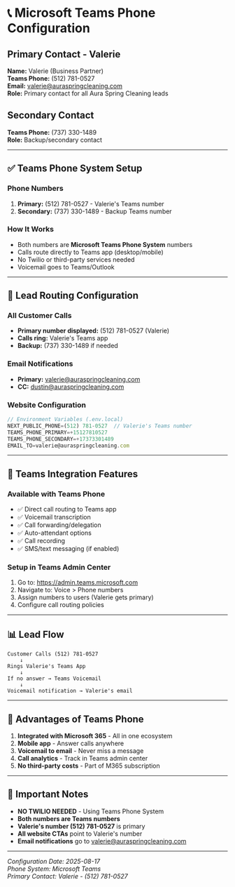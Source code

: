 # 📞 Microsoft Teams Phone Configuration

## Primary Contact - Valerie
**Name:** Valerie (Business Partner)  
**Teams Phone:** (512) 781-0527  
**Email:** valerie@auraspringcleaning.com  
**Role:** Primary contact for all Aura Spring Cleaning leads

## Secondary Contact
**Teams Phone:** (737) 330-1489  
**Role:** Backup/secondary contact

---

## ✅ Teams Phone System Setup

### Phone Numbers
1. **Primary:** (512) 781-0527 - Valerie's Teams number
2. **Secondary:** (737) 330-1489 - Backup Teams number

### How It Works
- Both numbers are **Microsoft Teams Phone System** numbers
- Calls route directly to Teams app (desktop/mobile)
- No Twilio or third-party services needed
- Voicemail goes to Teams/Outlook

---

## 📱 Lead Routing Configuration

### All Customer Calls
- **Primary number displayed:** (512) 781-0527 (Valerie)
- **Calls ring:** Valerie's Teams app
- **Backup:** (737) 330-1489 if needed

### Email Notifications
- **Primary:** valerie@auraspringcleaning.com
- **CC:** dustin@auraspringcleaning.com

### Website Configuration
```javascript
// Environment Variables (.env.local)
NEXT_PUBLIC_PHONE=(512) 781-0527  // Valerie's Teams number
TEAMS_PHONE_PRIMARY=+15127810527
TEAMS_PHONE_SECONDARY=+17373301489
EMAIL_TO=valerie@auraspringcleaning.com
```

---

## 🔧 Teams Integration Features

### Available with Teams Phone
- ✅ Direct call routing to Teams app
- ✅ Voicemail transcription
- ✅ Call forwarding/delegation
- ✅ Auto-attendant options
- ✅ Call recording
- ✅ SMS/text messaging (if enabled)

### Setup in Teams Admin Center
1. Go to: https://admin.teams.microsoft.com
2. Navigate to: Voice > Phone numbers
3. Assign numbers to users (Valerie gets primary)
4. Configure call routing policies

---

## 📊 Lead Flow

```
Customer Calls (512) 781-0527
    ↓
Rings Valerie's Teams App
    ↓
If no answer → Teams Voicemail
    ↓
Voicemail notification → Valerie's email
```

---

## 🚀 Advantages of Teams Phone

1. **Integrated with Microsoft 365** - All in one ecosystem
2. **Mobile app** - Answer calls anywhere
3. **Voicemail to email** - Never miss a message
4. **Call analytics** - Track in Teams admin center
5. **No third-party costs** - Part of M365 subscription

---

## 📝 Important Notes

- **NO TWILIO NEEDED** - Using Teams Phone System
- **Both numbers are Teams numbers**
- **Valerie's number (512) 781-0527** is primary
- **All website CTAs** point to Valerie's number
- **Email notifications** go to valerie@auraspringcleaning.com

---

*Configuration Date: 2025-08-17*  
*Phone System: Microsoft Teams*  
*Primary Contact: Valerie - (512) 781-0527*